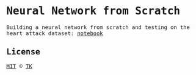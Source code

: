 <samp>

# Neural Network from Scratch

Building a neural network from scratch and testing on the heart attack dataset: [notebook](heart-attack-analysis-prediction.ipynb)

## License

[MIT](/LICENSE) © [TK](https://iamtk.co)

</samp>
